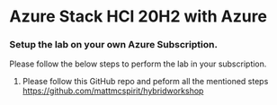 # Azure Stack HCI 20H2 with Azure

### Setup the lab on your own Azure Subscription.

 Please follow the below steps to perform the lab in your subscription.
 
 1. Please follow this GitHub repo and peform all the mentioned steps https://github.com/mattmcspirit/hybridworkshop

